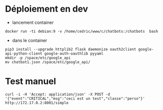 # Déploiement en dev

* lancement container
```
docker run -ti debian:9 -v /home/cedric/www/c/chatbots:/chatbots  bash
```

* dans le container
```
pip3 install --upgrade httplib2 flask daemonize oauth2client google-api-python-client google-auth-oauthlib pyyaml
mkdir -p /space/etc/google_api
mv chatbot1.json /space/etc/google_api/
```

# Test manuel

```
curl -i -H 'Accept: application/json' -X POST -d '{"event":"CRITICAL","msg":"ceci est un test","classe":"perso"}' http://172.17.0.2:8001/simple
```